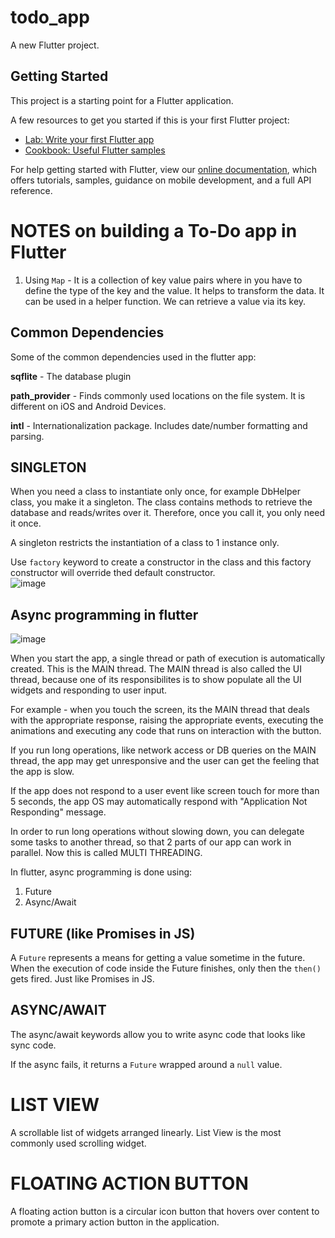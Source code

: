 # todo_app

A new Flutter project.

## Getting Started

This project is a starting point for a Flutter application.

A few resources to get you started if this is your first Flutter project:

- [Lab: Write your first Flutter app](https://flutter.dev/docs/get-started/codelab)
- [Cookbook: Useful Flutter samples](https://flutter.dev/docs/cookbook)

For help getting started with Flutter, view our
[online documentation](https://flutter.dev/docs), which offers tutorials,
samples, guidance on mobile development, and a full API reference.

# NOTES on building a To-Do app in Flutter  

1. Using `Map` - It is a collection of key value pairs where in you have to define the type of the key and the value. It helps to transform the data. It can be used in a helper function. We can retrieve a value via its key.  

## Common Dependencies
Some of the common dependencies used in the flutter app:  

**sqflite** - The database plugin  

**path_provider** - Finds commonly used locations on the file system. It is different on iOS and Android Devices.   

**intl** - Internationalization package. Includes date/number formatting and parsing.  

## SINGLETON
When you need a class to instantiate only once, for example DbHelper class, you make it a singleton. The class contains methods to retrieve the database and reads/writes over it. Therefore, once you call it, you only need it once.  

A singleton restricts the instantiation of a class to 1 instance only.  

Use `factory` keyword to create a constructor in the class and this factory constructor will override thed default constructor.  
![image](https://user-images.githubusercontent.com/18363595/79313419-ec180e00-7f1d-11ea-87d9-afc09ab1fa1f.png)

## Async programming in flutter  
![image](https://user-images.githubusercontent.com/18363595/79314485-5aa99b80-7f1f-11ea-9207-2b183213628c.png)

When you start the app, a single thread or path of execution is automatically created. This is the MAIN thread. The MAIN thread is also called the UI thread, because one of its responsibilites is to show populate all the UI widgets and responding to user input.  

For example - when you touch the screen, its the MAIN thread that deals with the appropriate response, raising the appropriate events, executing the animations and executing any code that runs on interaction with the button.  

If you run long operations, like network access or DB queries on the MAIN thread, the app may get unresponsive and the user can get the feeling that the app is slow.  

If the app does not respond to a user event like screen touch for more than 5 seconds, the app OS may automatically respond with "Application Not Responding" message. 

In order to run long operations without slowing down, you can delegate some tasks to another thread, so that 2 parts of our app can work in parallel. Now this is called MULTI THREADING. 

In flutter, async programming is done using:
1. Future  
2. Async/Await  

## FUTURE (like Promises in JS)
A `Future` represents a means for getting a value sometime in the future.  When the execution of code inside the Future finishes, only then the `then()` gets fired. Just like Promises in JS.  

## ASYNC/AWAIT
The async/await keywords allow you to write async code that looks like sync code.  

If the async fails, it returns a `Future` wrapped around a `null` value.  

# LIST VIEW
A scrollable list of widgets arranged linearly. List View is the most commonly used scrolling widget.

# FLOATING ACTION BUTTON
A floating action button is a circular icon button that hovers over content to promote a primary action button in the application.  


